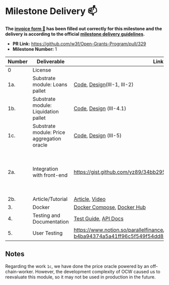 # Milestone Delivery :mailbox:

**The [invoice form :pencil:](https://forms.gle/8Wx7nxtq8fKrsuEz8) has been filled out correctly for this milestone and the delivery is according to the official [milestone delivery guidelines](https://github.com/w3f/General-Grants-Program/blob/master/grants/milestone-deliverables-guidelines.md).**

- **PR Link:** https://github.com/w3f/Open-Grants-Program/pull/329
- **Milestone Number:** 1

| Number | Deliverable                                | Link                                                                                                                                                                           | Notes                                                                                                                                                           |
| ------ | ------------------------------------------ | ------------------------------------------------------------------------------------------------------------------------------------------------------------------------------ | --------------------------------------------------------------------------------------------------------------------------------------------------------------- |
| 0      | License                                    |                                                                                                                                                                                | Apache 2.0                                                                                                                                                      |
| 1a.    | Substrate module: Loans pallet             | [Code](https://github.com/parallel-finance/parallel/tree/master/pallets/loans), [Design](https://docs.parallel.fi/white-paper#lending-protocol)(Ⅲ-1, Ⅲ-2)                      |                                                                                                                                                                 |
| 1b.    | Substrate module: Liquidation pallet       | [Code](https://github.com/parallel-finance/parallel/tree/master/pallets/liquidation), [Design](https://docs.parallel.fi/white-paper#4-1-auto-liquidation-algorithm) (Ⅲ-4.1)    |                                                                                                                                                                 |
| 1c.    | Substrate module: Price aggregation oracle | [Code](https://github.com/parallel-finance/parallel/tree/feature-oracle/pallets/ocw-oracle), [Design](https://docs.parallel.fi/white-paper#5-oracle-and-price-feed) (Ⅲ-5)      |                                                                                                                                                                 |
| 2a.    | Integration with front-end                 | https://gist.github.com/yz89/34bb2954f0682b9837733f21a199c7ed                                                                                                                  | We're not going to open the entire front-end code right now, so we'll use the gist to display the integration code. The live demo: https://testnet.parallel.fi/ |
| 2b.    | Article/Tutorial                           | [Article](https://parallelfinance.medium.com/major-product-experience-and-ui-update-537de029c17f), [Video](https://www.loom.com/share/0d24207ffdbb4dc284a19c2d95291a3a)        |                                                                                                                                                                 |
| 3.     | Docker                                     | [Docker Compose](https://github.com/parallel-finance/parallel/blob/master/docker-compose.yml), [Docker Hub](https://hub.docker.com/repository/docker/parallelfinance/parallel) |                                                                                                                                                                 |
| 4.     | Testing and Documentation                  | [Test Guide](https://github.com/parallel-finance/parallel/wiki/Test-guide), [API Docs](https://api-docs.parallel.fi)                                                           |                                                                                                                                                                 |
| 5.     | User Testing                               | https://www.notion.so/parallelfinance/UX-Improvement-b4ba94374a5a41ff96c5f549f54dd810                                                                                          |                                                                                                                                                                 |

## Notes

Regarding the work `1c`, we have done the price oracle powered by an off-chain-worker. However, the development complexity of OCW caused us to reevaluate this module, so it may not be used in production in the future.
